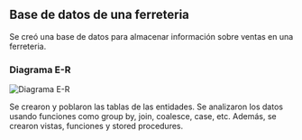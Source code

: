 ## Base de datos de una ferreteria

Se creó una base de datos para almacenar información sobre ventas en una ferreteria.

### Diagrama E-R 
![Diagrama E-R](https://github.com/jamsevighet/SQL-Ferreteria/assets/159418973/fdd93aae-e948-4a36-9a3e-c544db3d241b)


Se crearon y poblaron las tablas de las entidades.
Se analizaron los datos usando funciones como group by, join, coalesce, case, etc. Además, se crearon vistas, funciones y stored procedures.
